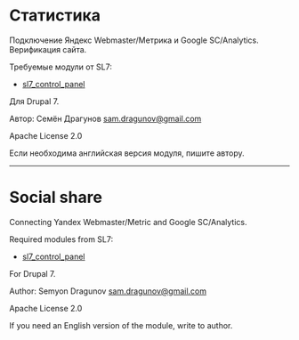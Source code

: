 # Статистика

Подключение Яндекс Webmaster/Метрика и Google SC/Analytics. Верификация сайта.

Требуемые модули от SL7:
* [sl7_control_panel](https://github.com/SemyonDragunov/sl7_control_panel)

Для Drupal 7.

Автор: Семён Драгунов [sam.dragunov@gmail.com](sam.dragunov@gmail.com)

Apache License 2.0

Если необходима английская версия модуля, пишите автору.

***
# Social share

Connecting Yandex Webmaster/Metric and Google SC/Analytics.

Required modules from SL7:
* [sl7_control_panel](https://github.com/SemyonDragunov/sl7_control_panel)

For Drupal 7.

Author: Semyon Dragunov [sam.dragunov@gmail.com](sam.dragunov@gmail.com)

Apache License 2.0

If you need an English version of the module, write to author.